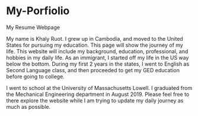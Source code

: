 # My-Porfiolio
My Resume Webpage

   My name is Khaly Ruot. I grew up in Cambodia, and moved to the United States for pursuing my education. 
This page will show the journey of my life. This website will include my background, education, professional, and hobbies in my daily life. 
As an immigrant, I started off my life in the US way below the bottom. During my first 2 years in the states, I went to English as Second Language class, and then proceeded to get my GED education before going to college. 


I went to school at the University of Massachusetts Lowell. I graduated from the Mechanical Engineering department in August 2019. 
Please feel free to there explore the website while I am trying to update my daily journey as much as possible.
